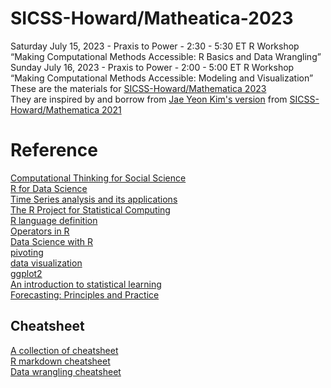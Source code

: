 # SICSS-Howard/Matheatica-2023
Saturday July 15, 2023 - Praxis to Power - 2:30 - 5:30 ET R Workshop “Making Computational Methods Accessible: R Basics and Data Wrangling”   
Sunday July 16, 2023 - Praxis to Power - 2:00 - 5:00 ET R Workshop “Making Computational Methods Accessible: Modeling and Visualization”  
These are the materials for [SICSS-Howard/Mathematica 2023](https://sicss.io/2023/howard-mathematica/)  
They are inspired by and borrow from [Jae Yeon Kim's version](https://github.com/jaeyk/sicss-howard-r-boot-camp/tree/main) from [SICSS-Howard/Mathematica 2021](https://sicss.io/2021/howard-mathematica/)

# Reference
[Computational Thinking for Social Science](https://jaeyk.github.io/comp_thinking_social_science)   
[R for Data Science](https://r4ds.had.co.nz/index.html)  
[Time Series analysis and its applications](https://link.springer.com/book/10.1007/978-3-319-52452-8)  
[The R Project for Statistical Computing](https://www.r-project.org/about.html)   
[R language definition](https://stat.ethz.ch/R-manual/R-devel/doc/manual/R-lang.html)  
[Operators in R](https://www.javatpoint.com/r-operators)  
[Data Science with R](https://garrettgman.github.io/)   
[pivoting](https://tidyr.tidyverse.org/articles/pivot.html)  
[data visualization](https://socviz.co/)  
[ggplot2](https://ggplot2-book.org/)  
[An introduction to statistical learning](https://hastie.su.domains/ISLR2/ISLRv2_website.pdf)  
[Forecasting: Principles and Practice](https://otexts.com/fpp3)    

## Cheatsheet 
[A collection of cheatsheet](https://posit.co/resources/cheatsheets/)  
[R markdown cheatsheet](https://www.rstudio.com/wp-content/uploads/2015/02/rmarkdown-cheatsheet.pdf)  
[Data wrangling cheatsheet ](https://rstudio.com/wp-content/uploads/2015/02/data-wrangling-cheatsheet.pdf)  

